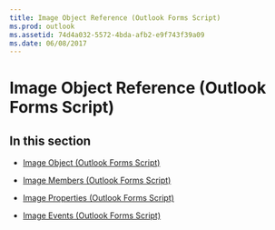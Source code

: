 ```yaml
---
title: Image Object Reference (Outlook Forms Script)
ms.prod: outlook
ms.assetid: 74d4a032-5572-4bda-afb2-e9f743f39a09
ms.date: 06/08/2017
---
```



# Image Object Reference (Outlook Forms Script)

## In this section


-  [Image Object (Outlook Forms Script)](image-object-outlook-forms-script.md)
    
-  [Image Members (Outlook Forms Script)](image-members-outlook-forms-script.md)
    
-  [Image Properties (Outlook Forms Script)](image-properties-outlook-forms-script.md)
    
-  [Image Events (Outlook Forms Script)](image-events-outlook-forms-script.md)
    

